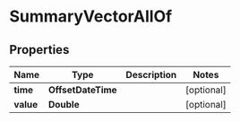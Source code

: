 

# SummaryVectorAllOf


## Properties

Name | Type | Description | Notes
------------ | ------------- | ------------- | -------------
**time** | **OffsetDateTime** |  |  [optional]
**value** | **Double** |  |  [optional]



